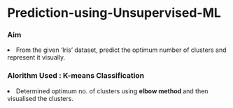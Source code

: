 # Prediction-using-Unsupervised-ML

<h3> Aim </h3>

<li> From the given ‘Iris’ dataset, predict the optimum number of clusters 
and represent it visually. </li>

<h3> Alorithm Used : K-means Classification </h3>

<li> Determined optimum no. of clusters using <strong> elbow method </strong> and then visualised the clusters. </li>
